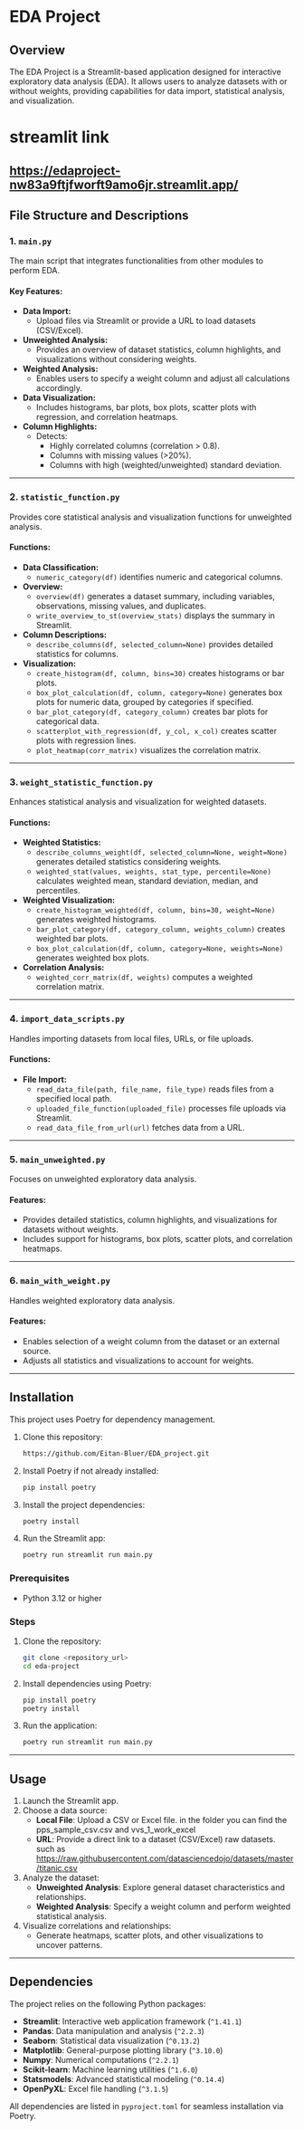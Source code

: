 
# EDA Project

## Overview

The EDA Project is a Streamlit-based application designed for interactive exploratory data analysis (EDA). It allows users to analyze datasets with or without weights, providing capabilities for data import, statistical analysis, and visualization.

# streamlit link
https://edaproject-nw83a9ftjfworft9amo6jr.streamlit.app/
---

## File Structure and Descriptions

### 1. `main.py`
The main script that integrates functionalities from other modules to perform EDA.

#### Key Features:
- **Data Import:**
  - Upload files via Streamlit or provide a URL to load datasets (CSV/Excel).
- **Unweighted Analysis:**
  - Provides an overview of dataset statistics, column highlights, and visualizations without considering weights.
- **Weighted Analysis:**
  - Enables users to specify a weight column and adjust all calculations accordingly.
- **Data Visualization:**
  - Includes histograms, bar plots, box plots, scatter plots with regression, and correlation heatmaps.
- **Column Highlights:**
  - Detects:
    - Highly correlated columns (correlation > 0.8).
    - Columns with missing values (>20%).
    - Columns with high (weighted/unweighted) standard deviation.

---

### 2. `statistic_function.py`
Provides core statistical analysis and visualization functions for unweighted analysis.

#### Functions:
- **Data Classification:**
  - `numeric_category(df)` identifies numeric and categorical columns.
- **Overview:**
  - `overview(df)` generates a dataset summary, including variables, observations, missing values, and duplicates.
  - `write_overview_to_st(overview_stats)` displays the summary in Streamlit.
- **Column Descriptions:**
  - `describe_columns(df, selected_column=None)` provides detailed statistics for columns.
- **Visualization:**
  - `create_histogram(df, column, bins=30)` creates histograms or bar plots.
  - `box_plot_calculation(df, column, category=None)` generates box plots for numeric data, grouped by categories if specified.
  - `bar_plot_category(df, category_column)` creates bar plots for categorical data.
  - `scatterplot_with_regression(df, y_col, x_col)` creates scatter plots with regression lines.
  - `plot_heatmap(corr_matrix)` visualizes the correlation matrix.

---

### 3. `weight_statistic_function.py`
Enhances statistical analysis and visualization for weighted datasets.

#### Functions:
- **Weighted Statistics:**
  - `describe_columns_weight(df, selected_column=None, weight=None)` generates detailed statistics considering weights.
  - `weighted_stat(values, weights, stat_type, percentile=None)` calculates weighted mean, standard deviation, median, and percentiles.
- **Weighted Visualization:**
  - `create_histogram_weighted(df, column, bins=30, weight=None)` generates weighted histograms.
  - `bar_plot_category(df, category_column, weights_column)` creates weighted bar plots.
  - `box_plot_calculation(df, column, category=None, weights=None)` generates weighted box plots.
- **Correlation Analysis:**
  - `weighted_corr_matrix(df, weights)` computes a weighted correlation matrix.

---

### 4. `import_data_scripts.py`
Handles importing datasets from local files, URLs, or file uploads.

#### Functions:
- **File Import:**
  - `read_data_file(path, file_name, file_type)` reads files from a specified local path.
  - `uploaded_file_function(uploaded_file)` processes file uploads via Streamlit.
  - `read_data_file_from_url(url)` fetches data from a URL.

---

### 5. `main_unweighted.py`
Focuses on unweighted exploratory data analysis.

#### Features:
- Provides detailed statistics, column highlights, and visualizations for datasets without weights.
- Includes support for histograms, box plots, scatter plots, and correlation heatmaps.

---

### 6. `main_with_weight.py`
Handles weighted exploratory data analysis.

#### Features:
- Enables selection of a weight column from the dataset or an external source.
- Adjusts all statistics and visualizations to account for weights.

---

## Installation
This project uses Poetry for dependency management.

1. Clone this repository:
   ```bash
   https://github.com/Eitan-Bluer/EDA_project.git
   ```

2. Install Poetry if not already installed:
   ```bash
   pip install poetry
   ```

3. Install the project dependencies:
   ```bash
   poetry install
   ```

4. Run the Streamlit app:
   ```bash
   poetry run streamlit run main.py

### Prerequisites
- Python 3.12 or higher

### Steps
1. Clone the repository:
   ```bash
   git clone <repository_url>
   cd eda-project
   ```

2. Install dependencies using Poetry:
   ```bash
   pip install poetry
   poetry install
   ```

3. Run the application:
   ```bash
   poetry run streamlit run main.py
   ```

---

## Usage

1. Launch the Streamlit app.
2. Choose a data source:
   - **Local File**: Upload a CSV or Excel file. in the folder you can find the  pps_sample_csv.csv  and vvs_1_work_excel
   - **URL**: Provide a direct link to a dataset (CSV/Excel) raw datasets. such as https://raw.githubusercontent.com/datasciencedojo/datasets/master/titanic.csv
3. Analyze the dataset:
   - **Unweighted Analysis**: Explore general dataset characteristics and relationships.
   - **Weighted Analysis**: Specify a weight column and perform weighted statistical analysis.
4. Visualize correlations and relationships:
   - Generate heatmaps, scatter plots, and other visualizations to uncover patterns.

---

## Dependencies

The project relies on the following Python packages:
- **Streamlit**: Interactive web application framework (`^1.41.1`)
- **Pandas**: Data manipulation and analysis (`^2.2.3`)
- **Seaborn**: Statistical data visualization (`^0.13.2`)
- **Matplotlib**: General-purpose plotting library (`^3.10.0`)
- **Numpy**: Numerical computations (`^2.2.1`)
- **Scikit-learn**: Machine learning utilities (`^1.6.0`)
- **Statsmodels**: Advanced statistical modeling (`^0.14.4`)
- **OpenPyXL**: Excel file handling (`^3.1.5`)

All dependencies are listed in `pyproject.toml` for seamless installation via Poetry.



